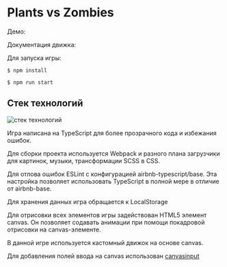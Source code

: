 # Plants vs Zombies

Демо: 

Документация движка: 

Для запуска игры:

` $ npm install `

` $ npm run start `


## Стек технологий

![стек технологий](https://user-images.githubusercontent.com/70816049/107280288-947cfd00-6a71-11eb-896f-bab65ec1ff4a.png)

Игра написана на TypeScript для более прозрачного кода и избежания ошибок.

Для сборки проекта используется Webpack и разного плана загрузчики для картинок, музыки, трансформации SCSS в CSS.

Для отлова ошибок ESLint с конфигурацией airbnb-typescript/base. Эта настройка позволяет использовать TypeScript в полной мере в отличие от airbnb-base.

Для хранения данных игра обращается к LocalStorage

Для отрисовки всех элементов игры задействован HTML5 элемент canvas. Он позволяет содавать анимации при помощи покадровой отрисовки на canvas-элементе.

В данной игре используется кастомный движок на основе canvas.

Для добавления полей ввода на canvas использован [canvasinput](https://www.npmjs.com/package/canvasinput)
